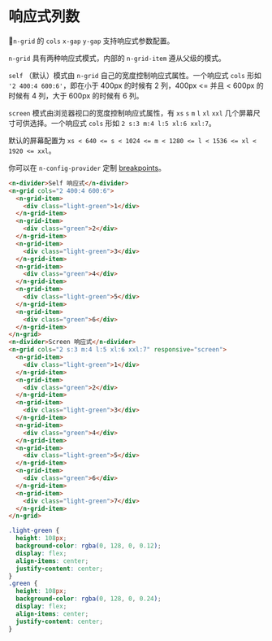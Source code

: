 # 响应式列数

`n-grid` 的 `cols` `x-gap` `y-gap` 支持响应式参数配置。

`n-grid` 具有两种响应式模式，内部的 `n-grid-item` 遵从父级的模式。

`self` （默认）模式由 `n-grid` 自己的宽度控制响应式属性。一个响应式 `cols` 形如 `'2 400:4 600:6'`，即在小于 400px 的时候有 2 列，400px <= 并且 < 600px 的时候有 4 列，大于 600px 的时候有 6 列。

`screen` 模式由浏览器视口的宽度控制响应式属性，有 `xs` `s` `m` `l` `xl` `xxl` 几个屏幕尺寸可供选择。一个响应式 `cols` 形如 `2 s:3 m:4 l:5 xl:6 xxl:7`。

默认的屏幕配置为 `xs < 640 <= s < 1024 <= m < 1280 <= l < 1536 <= xl < 1920 <= xxl`。

你可以在 `n-config-provider` 定制 [breakpoints](config-provider#API)。

```html
<n-divider>Self 响应式</n-divider>
<n-grid cols="2 400:4 600:6">
  <n-grid-item>
    <div class="light-green">1</div>
  </n-grid-item>
  <n-grid-item>
    <div class="green">2</div>
  </n-grid-item>
  <n-grid-item>
    <div class="light-green">3</div>
  </n-grid-item>
  <n-grid-item>
    <div class="green">4</div>
  </n-grid-item>
  <n-grid-item>
    <div class="light-green">5</div>
  </n-grid-item>
  <n-grid-item>
    <div class="green">6</div>
  </n-grid-item>
</n-grid>
<n-divider>Screen 响应式</n-divider>
<n-grid cols="2 s:3 m:4 l:5 xl:6 xxl:7" responsive="screen">
  <n-grid-item>
    <div class="light-green">1</div>
  </n-grid-item>
  <n-grid-item>
    <div class="green">2</div>
  </n-grid-item>
  <n-grid-item>
    <div class="light-green">3</div>
  </n-grid-item>
  <n-grid-item>
    <div class="green">4</div>
  </n-grid-item>
  <n-grid-item>
    <div class="light-green">5</div>
  </n-grid-item>
  <n-grid-item>
    <div class="green">6</div>
  </n-grid-item>
  <n-grid-item>
    <div class="light-green">7</div>
  </n-grid-item>
</n-grid>
```

```css
.light-green {
  height: 108px;
  background-color: rgba(0, 128, 0, 0.12);
  display: flex;
  align-items: center;
  justify-content: center;
}
.green {
  height: 108px;
  background-color: rgba(0, 128, 0, 0.24);
  display: flex;
  align-items: center;
  justify-content: center;
}
```
